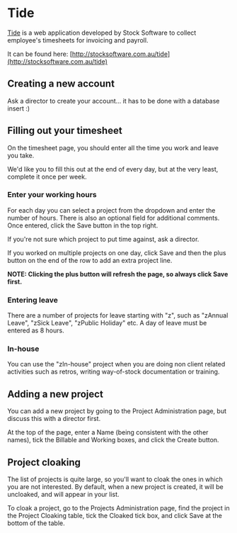 # Tide

[Tide](http://stocksoftware.com.au/tide) is a web application developed by Stock Software to collect employee's
timesheets for invoicing and payroll.

It can be found here: [http://stocksoftware.com.au/tide](http://stocksoftware.com.au/tide)

## Creating a new account

Ask a director to create your account... it has to be done with a database insert :)

## Filling out your timesheet

On the timesheet page, you should enter all the time you work and leave you take.

We'd like you to fill this out at the end of every day, but at the very least, complete it once per week.

### Enter your working hours

For each day you can select a project from the dropdown and enter the number of hours. There is also an optional field for
additional comments. Once entered, click the Save button in the top right.

If you're not sure which project to put time against, ask a director.

If you worked on multiple projects on one day, click Save and then the plus button on the end of the row to add an extra project line.

**NOTE: Clicking the plus button will refresh the page, so always click Save first.**

### Entering leave

There are a number of projects for leave starting with "z", such as "zAnnual Leave", "zSick Leave", "zPublic Holiday"
etc. A day of leave must be entered as 8 hours.

### In-house

You can use the "zIn-house" project when you are doing non client related activities such as retros, writing way-of-stock
documentation or training.

## Adding a new project

You can add a new project by going to the Project Administration page, but discuss this with a director first.

At the top of the page, enter a Name (being consistent with the other names), tick the Billable and Working boxes,
and click the Create button.

## Project cloaking

The list of projects is quite large, so you'll want to cloak the ones in which you are not interested. By default,
when a new project is created, it will be uncloaked, and will appear in your list.

To cloak a project, go to the Projects Administration page, find the project in the Project Cloaking table, tick
the Cloaked tick box, and click Save at the bottom of the table.
